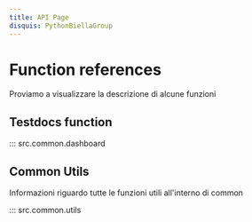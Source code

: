 ```yaml
---
title: API Page
disquis: PythonBiellaGroup
---
```

<!-- metatag example -->

# Function references

Proviamo a visualizzare la descrizione di alcune funzioni

## Testdocs function
::: src.common.dashboard
<!-- ::: db_scripts.test.testdocs -->


## Common Utils

Informazioni riguardo tutte le funzioni utili all'interno di common

::: src.common.utils